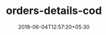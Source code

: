 ---
title: "orders-details-cod"
date: 2018-06-04T12:57:20+05:30
draft: false
layout: orders-details-cod
url: /account/orders-details-cod/

---